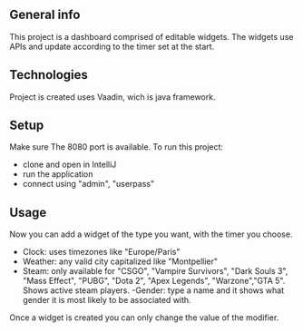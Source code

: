 ## General info
This project is a dashboard comprised of editable widgets.
The widgets use APIs and update according to the timer set at the start.
	
## Technologies
Project is created uses Vaadin, wich is java framework.
	
## Setup
Make sure The 8080 port is available.
To run this project:
- clone and open in IntelliJ
- run the application
- connect using "admin", "userpass"

## Usage
Now you can add a widget of the type you want, with the timer you choose.

- Clock: uses timezones like "Europe/Paris"
- Weather: any valid city capitalized like "Montpellier"
- Steam: only available for "CSGO", "Vampire Survivors", "Dark Souls 3", "Mass Effect", "PUBG", "Dota 2", "Apex Legends", "Warzone","GTA 5".
Shows active steam players.
-Gender: type a name and it shows what gender it is most likely to be associated with.

Once a widget is created you can only change the value of the modifier.
